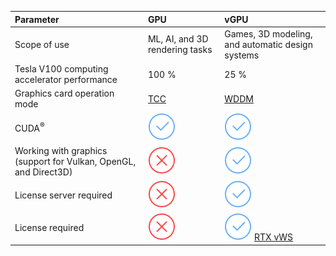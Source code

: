 | Parameter | GPU | vGPU |
| :--- | :--- | :--- |
| Scope of use | ML, AI, and 3D rendering tasks | Games, 3D modeling, and automatic design systems |
| Tesla V100 computing accelerator performance | 100&nbsp;% | 25&nbsp;% |
| Graphics card operation mode | [TCC](https://docs.nvidia.com/nsight-visual-studio-edition/reference/index.html#tesla-compute-cluster) | [WDDM](https://docs.nvidia.com/nsight-visual-studio-edition/reference/index.html#tcc-tesla-products) |
| CUDA<sup>®</sup> | ![image](../../_assets/common/yes.svg) | ![image](../../_assets/common/yes.svg) |
| Working with graphics (support for Vulkan, OpenGL, and Direct3D) | ![image](../../_assets/common/no.svg) | ![image](../../_assets/common/yes.svg) |
| License server required | ![image](../../_assets/common/no.svg) | ![image](../../_assets/common/yes.svg) |
| License required | ![image](../../_assets/common/no.svg) | ![image](../../_assets/common/yes.svg) [RTX vWS](https://www.nvidia.com/en-us/design-visualization/virtual-workstation/) |

